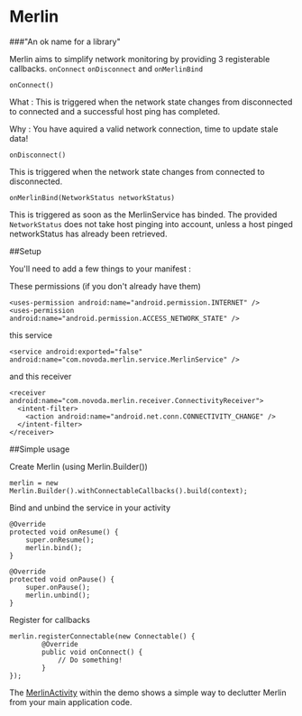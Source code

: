 Merlin
======

###"An ok name for a library"


Merlin aims to simplify network monitoring by providing 3 registerable callbacks. ``onConnect`` ``onDisconnect`` and ``onMerlinBind``

    onConnect()

What :
This is triggered when the network state changes from disconnected to connected and a successful host ping has completed.

Why :
You have aquired a valid network connection, time to update stale data!

    onDisconnect()

This is triggered when the network state changes from connected to disconnected.

    onMerlinBind(NetworkStatus networkStatus)

This is triggered as soon as the MerlinService has binded. The provided ``NetworkStatus`` does not take host pinging into account, unless a host pinged networkStatus has already been retrieved.


##Setup

You'll need to add a few things to your manifest :

These permissions (if you don't already have them)

    <uses-permission android:name="android.permission.INTERNET" />
    <uses-permission android:name="android.permission.ACCESS_NETWORK_STATE" />

this service

    <service android:exported="false" android:name="com.novoda.merlin.service.MerlinService" />

and this receiver

    <receiver android:name="com.novoda.merlin.receiver.ConnectivityReceiver">
      <intent-filter>
        <action android:name="android.net.conn.CONNECTIVITY_CHANGE" />
      </intent-filter>
    </receiver>

##Simple usage

Create Merlin (using Merlin.Builder())

    merlin = new Merlin.Builder().withConnectableCallbacks().build(context);

Bind and unbind the service in your activity

    @Override
    protected void onResume() {
        super.onResume();
        merlin.bind();
    }

    @Override
    protected void onPause() {
        super.onPause();
        merlin.unbind();
    }

Register for callbacks

    merlin.registerConnectable(new Connectable() {
            @Override
            public void onConnect() {
                // Do something!
            }
    });
    
The [MerlinActivity](https://github.com/novoda/merlin/blob/master/demo/src/com/novoda/demo/presentation/base/MerlinActivity.java) within the demo shows a simple way to declutter Merlin from your main application code.    
